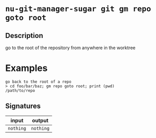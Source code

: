 # `nu-git-manager-sugar git gm repo goto root`
## Description
go to the root of the repository from anywhere in the worktree

# Examples
    go back to the root of a repo
    > cd foo/bar/baz; gm repo goto root; print (pwd)
    /path/to/repo

## Signatures
| input     | output    |
| --------- | --------- |
| `nothing` | `nothing` |
